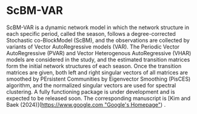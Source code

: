 # ScBM-VAR
ScBM-VAR is a dynamic network model in which the network structure in each specific period, called the season, follows a degree-corrected Stochastic co-BlockModel (ScBM), and the observations are collected by variants of Vector AutoRegressive models (VAR). The Periodic Vector AutoRegressive (PVAR) and Vector Heterogenous AutoRegressive (VHAR) models are considered in the study, and the estimated transition matrices form the initial network structures of each season. Once the transition matrices are given, both left and right singular vectors of all matrices are smoothed by PErsistent Communities by Eigenvector Smoothing (PisCES) algorithm, and the normalized singular vectors are used for spectral clustering. A fully functioning package is under development and is expected to be released soon. The corresponding manuscript is [Kim and Baek (2024)]([https://www.google.com "Google's Homepage"](https://arxiv.org/abs/2502.10849#:~:text=15%20Feb%202025%5D-,Dynamic%20spectral%20co%2Dclustering%20of%20directed%20networks%20to%20unveil%20latent,paths%20in%20VAR%2Dtype%20models&text=Identifying%20network%20Granger%20causality%20in,capturing%20complex%20interdependencies%20among%20variables.)) .

